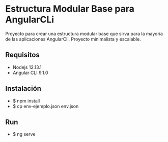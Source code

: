 # Estructura Modular Base para AngularCLi
Proyecto para crear una estructura modular base que sirva para la mayoría de las aplicaciones AngularCli.
Proyecto minimalista y escalable.

## Requisitos

- Nodejs 12.13.1
- Angular CLI 9.1.0

## Instalación

- $ npm install
- $ cp env-ejemplo.json env.json

## Run
- $ ng serve